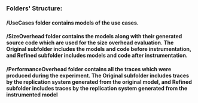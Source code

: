 ### Folders' Structure:

#### /UseCases folder contains models of the use cases.

#### /SizeOverhead folder contains the models along with their generated source code which are used for the size overhead evaluation. The Original subfolder includes the models and code before instrumentation, and Refined subfolder includes models and code after instrumentation.


#### /PerformanceOverhead folder contains all the traces which were produced during the experiment. The Original subfolder includes traces by the replication system generated from the original model, and Refined subfolder includes traces by the replication system generated from the instrumented model

